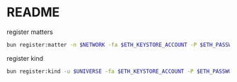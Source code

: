 # README

register matters

```bash
bun register:matter -n $NETWORK -fa $ETH_KEYSTORE_ACCOUNT -P $ETH_PASSWORD
```

register kind

```bash
bun register:kind -u $UNIVERSE -fa $ETH_KEYSTORE_ACCOUNT -P $ETH_PASSWORD
```
